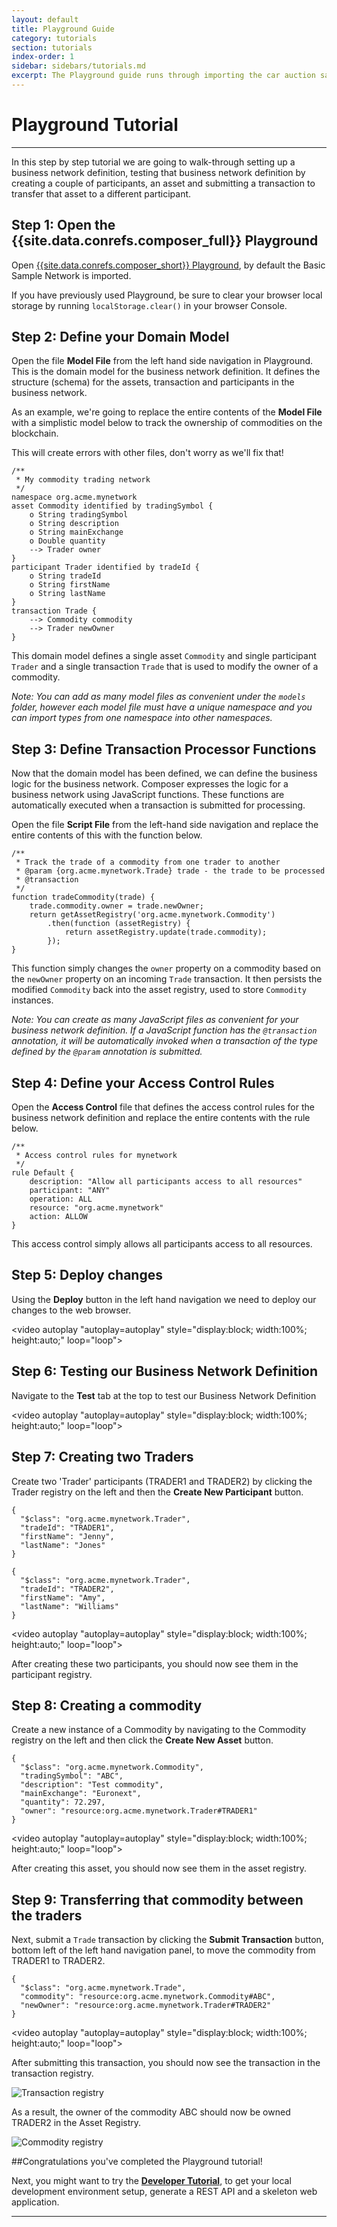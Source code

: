 ```yaml
---
layout: default
title: Playground Guide
category: tutorials
section: tutorials
index-order: 1
sidebar: sidebars/tutorials.md
excerpt: The Playground guide runs through importing the car auction sample business network. In this guide, you'll create participants, assets, and transactions; set up and run the auction, and verify that the transactions worked correctly. If you want to run the playground guide locally [**install the Playground locally**](../installing/using-playground-locally.html) first, then use the playground guide.
---
```


# Playground Tutorial

---

In this step by step tutorial we are going to walk-through setting up a business network definition, testing that business network definition by creating a couple of participants, an asset and submitting a transaction to transfer that asset to a different participant.

## Step 1: Open the {{site.data.conrefs.composer_full}} Playground


Open <a href="http://composer-playground.mybluemix.net" target="blank">{{site.data.conrefs.composer_short}} Playground</a>, by default the Basic Sample Network is imported.

If you have previously used Playground, be sure to clear your browser local storage by running `localStorage.clear()` in your browser Console.

## Step 2: Define your Domain Model

Open the file **Model File** from the left hand side navigation in Playground. This is the domain model for the business network definition. It defines the structure (schema) for the assets, transaction and participants in the business network.

As an example, we're going to replace the entire contents of the **Model File** with a simplistic model below to track the ownership of commodities on the blockchain.

This will create errors with other files, don't worry as we'll fix that!

```
/**
 * My commodity trading network
 */
namespace org.acme.mynetwork
asset Commodity identified by tradingSymbol {
    o String tradingSymbol
    o String description
    o String mainExchange
    o Double quantity
    --> Trader owner
}
participant Trader identified by tradeId {
    o String tradeId
    o String firstName
    o String lastName
}
transaction Trade {
    --> Commodity commodity
    --> Trader newOwner
}
```

This domain model defines a single asset `Commodity` and single participant `Trader` and a single transaction `Trade` that is used to modify the owner of a commodity.

_Note: You can add as many model files as convenient under the `models` folder, however each model file must have a unique namespace and you can import types from one namespace into other namespaces._

## Step 3: Define Transaction Processor Functions

Now that the domain model has been defined, we can define the business logic for the business network. Composer expresses the logic for a business network using JavaScript functions. These functions are automatically executed when a transaction is submitted for processing.

Open the file **Script File** from the left-hand side navigation and replace the entire contents of this with the function below.

```
/**
 * Track the trade of a commodity from one trader to another
 * @param {org.acme.mynetwork.Trade} trade - the trade to be processed
 * @transaction
 */
function tradeCommodity(trade) {
    trade.commodity.owner = trade.newOwner;
    return getAssetRegistry('org.acme.mynetwork.Commodity')
        .then(function (assetRegistry) {
            return assetRegistry.update(trade.commodity);
        });
}
```

This function simply changes the `owner` property on a commodity based on the `newOwner` property on an incoming `Trade` transaction. It then persists the modified `Commodity` back into the asset registry, used to store `Commodity` instances.

_Note: You can create as many JavaScript files as convenient for your business network definition. If a JavaScript function has the `@transaction` annotation, it will be automatically invoked when a transaction of the type defined by the `@param` annotation is submitted._

## Step 4: Define your Access Control Rules

Open the **Access Control** file that defines the access control rules for the business network definition and replace the entire contents with the rule below.

```
/**
 * Access control rules for mynetwork
 */
rule Default {
    description: "Allow all participants access to all resources"
    participant: "ANY"
    operation: ALL
    resource: "org.acme.mynetwork"
    action: ALLOW
}
```

This access control simply allows all participants access to all resources.

## Step 5: Deploy changes

Using the **Deploy** button in the left hand navigation we need to deploy our changes to the web browser.

<video autoplay "autoplay=autoplay" style="display:block; width:100%; height:auto;" loop="loop">
<source src="{{ site.baseurl }}/assets/img/tutorials/playground/deploy_updates_render.mp4" type="video/mp4" />
</video>

## Step 6: Testing our Business Network Definition

Navigate to the **Test** tab at the top to test our Business Network Definition

<video autoplay "autoplay=autoplay" style="display:block; width:100%; height:auto;" loop="loop">
<source src="{{ site.baseurl }}/assets/img/tutorials/playground/test_tab_render.mp4" type="video/mp4" />
</video>

## Step 7: Creating two Traders

Create two 'Trader' participants (TRADER1 and TRADER2) by clicking the Trader registry on the left and then the **Create New Participant** button.

```
{
  "$class": "org.acme.mynetwork.Trader",
  "tradeId": "TRADER1",
  "firstName": "Jenny",
  "lastName": "Jones"
}
```

```
{
  "$class": "org.acme.mynetwork.Trader",
  "tradeId": "TRADER2",
  "firstName": "Amy",
  "lastName": "Williams"
}
```

<video autoplay "autoplay=autoplay" style="display:block; width:100%; height:auto;" loop="loop">
<source src="{{ site.baseurl }}/assets/img/tutorials/playground/create_new_participant_render.mp4" type="video/mp4" />
</video>

After creating these two participants, you should now see them in the participant registry.

## Step 8: Creating a commodity

Create a new instance of a Commodity by navigating to the Commodity registry on the left and then click the **Create New Asset** button.

```
{
  "$class": "org.acme.mynetwork.Commodity",
  "tradingSymbol": "ABC",
  "description": "Test commodity",
  "mainExchange": "Euronext",
  "quantity": 72.297,
  "owner": "resource:org.acme.mynetwork.Trader#TRADER1"
}
```

<video autoplay "autoplay=autoplay" style="display:block; width:100%; height:auto;" loop="loop">
<source src="{{ site.baseurl }}/assets/img/tutorials/playground/create_new_asset_render.mp4" type="video/mp4" />
</video>

After creating this asset, you should now see them in the asset registry.

## Step 9: Transferring that commodity between the traders

Next, submit a `Trade` transaction by clicking the **Submit Transaction** button, bottom left of the left hand navigation panel, to move the commodity from TRADER1 to TRADER2.

```
{
  "$class": "org.acme.mynetwork.Trade",
  "commodity": "resource:org.acme.mynetwork.Commodity#ABC",
  "newOwner": "resource:org.acme.mynetwork.Trader#TRADER2"
}
```

<video autoplay "autoplay=autoplay" style="display:block; width:100%; height:auto;" loop="loop">
<source src="{{ site.baseurl }}/assets/img/tutorials/playground/submit_transaction_render.mp4" type="video/mp4" />
</video>

After submitting this transaction, you should now see the transaction in the transaction registry.

![Transaction registry](../assets/img/tutorials/developer/tx_registry.png)

As a result, the owner of the commodity ABC should now be owned TRADER2 in the Asset Registry.

![Commodity registry](../assets/img/tutorials/developer/commodity_registry_after.png)

<!-- ## Recap!

We defined the business network definition in the **Model File**, **Script File**, **Access Controls**, tested that business network definition by creating a couple of participants `TRADER1` `TRADER2`, an asset `ABC` and submitting a transaction  `Trade` to transfer that asset to a different participant. -->

##Congratulations you've completed the Playground tutorial!

Next, you might want to try the [**Developer Tutorial**](../tutorials/developer-guide.html), to get your local development environment setup, generate a REST API and a skeleton web application.

---
